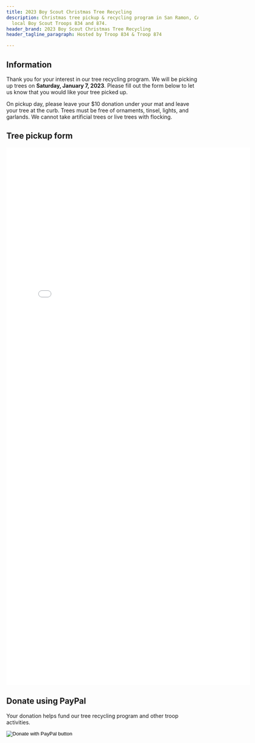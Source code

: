 ```yaml
---
title: 2023 Boy Scout Christmas Tree Recycling
description: Christmas tree pickup & recycling program in San Ramon, CA. Hosted by
  local Boy Scout Troops 834 and 874.
header_brand: 2023 Boy Scout Christmas Tree Recycling
header_tagline_paragraph: Hosted by Troop 834 & Troop 874

---
```

## Information

<!--Thank you for your interest in our tree recycling program.  Our 2022 pickup is complete.  Please check back again next year.  If your tree was picked up and/or you'd like to donate to Boy Scouts, please use the Donate button below. -->

Thank you for your interest in our tree recycling program. We will be picking up trees on **Saturday, January 7, 2023**. Please fill out the form below to let us
know that you would like your tree picked up.

On pickup day, please leave your $10 donation under your mat and leave
your tree at the curb.  Trees must be free of ornaments, tinsel, lights, and
garlands.  We cannot take artificial trees or live trees with flocking.

## Tree pickup form

<iframe src="[https://docs.google.com/forms/d/e/1FAIpQLSeV_I8nyS7hRgQOT82oT2464vdDGIYJ52eKu0ly8os1Sllx7g/viewform?embedded=true](https://docs.google.com/forms/d/e/1FAIpQLSeV_I8nyS7hRgQOT82oT2464vdDGIYJ52eKu0ly8os1Sllx7g/viewform?embedded=true "Tree Pick-up Reservation Form")" width="640" height="1414" frameborder="0" marginheight="0" marginwidth="0">Loading…</iframe>

## Donate using PayPal

Your donation helps fund our tree recycling program and other troop activities.
<form class="mt-1" action="https://www.paypal.com/donate" method="post" target="_top">
<input type="hidden" name="hosted_button_id" value="MGFWR7STEAX5G" />
<input type="image" src="https://www.paypalobjects.com/en_US/i/btn/btn_donate_LG.gif" border="0" name="submit" title="PayPal - The safer, easier way to pay online!" alt="Donate with PayPal button" />
</form>